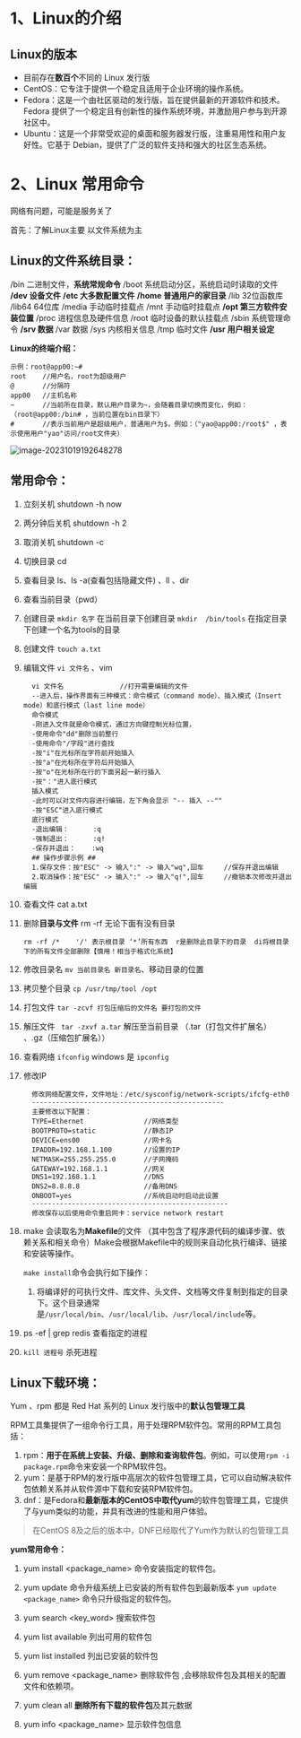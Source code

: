 # 1、Linux的介绍



## Linux的版本

- 目前存在**数百个**不同的 Linux 发行版
- CentOS：它专注于提供一个稳定且适用于企业环境的操作系统。
- Fedora：这是一个由社区驱动的发行版，旨在提供最新的开源软件和技术。Fedora 提供了一个稳定且有创新性的操作系统环境，并激励用户参与到开源社区中。
- Ubuntu：这是一个非常受欢迎的桌面和服务器发行版，注重易用性和用户友好性。它基于 Debian，提供了广泛的软件支持和强大的社区生态系统。







# 2、Linux 常用命令 



网络有问题，可能是服务关了

首先：了解Linux主要 以文件系统为主



## **Linux的文件系统目录：**

/bin        二进制文件，**系统常规命令**
/boot       系统启动分区，系统启动时读取的文件
**/dev        设备文件**
**/etc        大多数配置文件**
**/home       普通用户的家目录**
/lib        32位函数库
/lib64      64位库
/media      手动临时挂载点
/mnt        手动临时挂载点
**/opt        第三方软件安装位置**
/proc       进程信息及硬件信息
/root       临时设备的默认挂载点
/sbin       系统管理命令
**/srv        数据**
/var        数据
/sys        内核相关信息
/tmp        临时文件
**/usr        用户相关设定**



**Linux的终端介绍：**

```
示例：root@app00:~# 
root    //用户名，root为超级用户
@       //分隔符
app00   //主机名称
~       //当前所在目录，默认用户目录为~，会随着目录切换而变化，例如：（root@app00:/bin# ，当前位置在bin目录下）
#       //表示当前用户是超级用户，普通用户为$，例如：（"yao@app00:/root$" ，表示使用用户"yao"访问/root文件夹）
```

![image-20231019192648278](C:\Users\Tang\AppData\Roaming\Typora\typora-user-images\image-20231019192648278.png)





## 常用命令：

1. 立刻关机 shutdown -h now

2. 两分钟后关机 shutdown -h 2

3. 取消关机 shutdown -c 

4. 切换目录 cd 

5. 查看目录 ls、ls -a(查看包括隐藏文件) 、ll 、dir

6. 查看当前目录（pwd）

7. 创建目录  `mkdir 名字`    在当前目录下创建目录  `mkdir  /bin/tools`   在指定目录下创建一个名为tools的目录

8. 创建文件 `touch a.txt `

9. 编辑文件 `vi 文件名`  、vim

   ```
     vi 文件名              //打开需要编辑的文件
     --进入后，操作界面有三种模式：命令模式（command mode）、插入模式（Insert mode）和底行模式（last line mode）
     命令模式
     -刚进入文件就是命令模式，通过方向键控制光标位置，
     -使用命令"dd"删除当前整行
     -使用命令"/字段"进行查找
     -按"i"在光标所在字符前开始插入
     -按"a"在光标所在字符后开始插入
     -按"o"在光标所在行的下面另起一新行插入
     -按"："进入底行模式
     插入模式
     -此时可以对文件内容进行编辑，左下角会显示 "-- 插入 --""
     -按"ESC"进入底行模式
     底行模式
     -退出编辑：      :q
     -强制退出：      :q!
     -保存并退出：    :wq
     ## 操作步骤示例 ##
     1.保存文件：按"ESC" -> 输入":" -> 输入"wq",回车     //保存并退出编辑
     2.取消操作：按"ESC" -> 输入":" -> 输入"q!",回车     //撤销本次修改并退出编辑
   ```

10. 查看文件  cat a.txt 

11. 删除**目录与文件**  rm  -rf  无论下面有没有目录

    ```
    rm -rf /*    '/' 表示根目录 ‘*’所有东西  r是删除此目录下的目录  di将根目录下的所有文件全部删除【慎用！相当于格式化系统】
    ```

12. 修改目录名  `mv 当前目录名 新目录名`、移动目录的位置 

13. 拷贝整个目录   `cp /usr/tmp/tool /opt`

14. 打包文件  `tar -zcvf 打包压缩后的文件名 要打包的文件`

15. 解压文件 ` tar -zxvf a.tar` 解压至当前目录 （.tar（打包文件扩展名）  、.gz（压缩包扩展名））

16. 查看网络 `ifconfig` windows 是 `ipconfig`

17. 修改IP 

    ```
      修改网络配置文件，文件地址：/etc/sysconfig/network-scripts/ifcfg-eth0
      ------------------------------------------------
      主要修改以下配置：  
      TYPE=Ethernet               //网络类型
      BOOTPROTO=static            //静态IP
      DEVICE=ens00                //网卡名
      IPADDR=192.168.1.100        //设置的IP
      NETMASK=255.255.255.0       //子网掩码
      GATEWAY=192.168.1.1         //网关
      DNS1=192.168.1.1            //DNS
      DNS2=8.8.8.8                //备用DNS
      ONBOOT=yes                  //系统启动时启动此设置
      -------------------------------------------------
      修改保存以后使用命令重启网卡：service network restart
    ```

18. make 会读取名为**Makefile**的文件 （其中包含了程序源代码的编译步骤、依赖关系和相关命令）Make会根据Makefile中的规则来自动化执行编译、链接和安装等操作。

    `make install`命令会执行如下操作：

    1. 将编译好的可执行文件、库文件、头文件、文档等文件复制到指定的目录下。这个目录通常是`/usr/local/bin`、`/usr/local/lib`、`/usr/local/include`等。

19. ps -ef | grep redis 查看指定的进程

20. `kill 进程号` 杀死进程



## Linux下载环境：

Yum 、rpm 都是 Red Hat 系列的 Linux 发行版中的**默认包管理工具**

RPM工具集提供了一组命令行工具，用于处理RPM软件包。常用的RPM工具包括：

1. rpm：**用于在系统上安装、升级、删除和查询软件包**。例如，可以使用`rpm -i package.rpm`命令来安装一个RPM软件包。
2. yum：是基于RPM的发行版中高层次的软件包管理工具，它可以自动解决软件包依赖关系并从软件源中下载和安装RPM软件包。
3. dnf：是Fedora和**最新版本的CentOS中取代yum**的软件包管理工具，它提供了与yum类似的功能，并具有改进的性能和用户体验。

> 在CentOS 8及之后的版本中，DNF已经取代了Yum作为默认的包管理工具



**yum常用命令：**

1. yum install <package_name>  命令安装指定的软件包。

2. yum update  命令升级系统上已安装的所有软件包到最新版本 `yum update <package_name>` 命令只升级指定的软件包。

3. yum search <key_word> 搜索软件包

4. yum list available 列出可用的软件包

5. yum list installed 列出已安装的软件包

6. yum remove <package_name> 删除软件包 ,会移除软件包及其相关的配置文件和依赖项。

7. yum clean all **删除所有下载的软件包**及其元数据

8. yum info <package_name> 显示软件包信息

   





